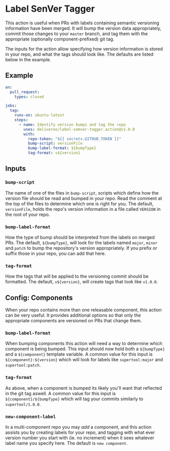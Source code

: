 # Label SenVer Tagger

This action is useful when PRs with labels containing semantic versioning information have been merged. It will bump the version data appropriately, commit those changes to your `master` branch, and tag them with the appropriate (optionally component-prefixed) git tag.

The inputs for the action allow specifying how version information is stored in your repo, and what the tags should look like. The defaults are listed below in the example.

## Example

```yaml
on:
  pull_request:
    types: closed

jobs:
  tag:
    runs-on: ubuntu-latest
    steps:
      - name: Identify version bumps and tag the repo
        uses: deliveroo/label-semver-tagger.action@v1.0.0
        with:
          repo-token: "${{ secrets.GITHUB_TOKEN }}"
          bump-script: versionFile
          bump-label-format: ${bumpType}
          tag-format: v${version}
```

## Inputs

### `bump-script`

The name of one of the files in `bump-script`, scripts which define how the version file should be read and bumped in your repo. Read the comment at the top of the files to determine which one is right for you. The default, `versionFile`, holds the repo's version information in a file called `VERSION` in the root of your repo.

### `bump-label-format`

How the type of bump should be interpreted from the labels on merged PRs. The default, `${bumpType}`, will look for the labels named `major`, `minor` and `patch` to bump the repository's version appropriately. If you prefix or suffix those in your repo, you can add that here.

### `tag-format`

How the tags that will be applied to the versioning commit should be formatted. The default, `v${version}`, will create tags that look like `v1.0.0`.

## Config: Components

When your repo contains more than one releasable component, this action can be very useful. It provides additional options so that only the appropriate components are versioned on PRs that change them.

### `bump-label-format`

When bumping components this action will need a way to determine which component is being bumped. This input should now hold both a `${bumpType}` and a `${component}` template variable. A common value for this input is `${component}:${version}` which will look for labels like `supertool:major` and `supertool:patch`.

### `tag-format`

As above, when a component is bumped its likely you'll want that reflected in the git tag aswell. A common value for this input is `${component}/${bumpType}` which will tag your commits similarly to `supertool/1.0.0`.

### `new-component-label`

In a multi-component repo you may _add_ a component, and this action assists you by creating labels for your repo, and tagging with what ever version number you start with (ie. no increment) when it sees whatever label name you specify here. The default is `new component`.
